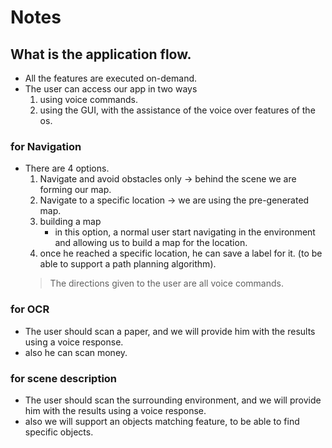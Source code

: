 # Notes 

## What is the application flow.
* All the features are executed on-demand.
* The user can access our app in two ways
  1. using voice commands. 
  2. using the GUI, with the assistance of the voice over features of the os.   
### for Navigation
* There are 4 options. 
  1. Navigate and avoid obstacles only -> behind the scene we are forming our map. 
  2. Navigate to a specific location -> we are using the pre-generated map.
  3. building a map 
     * in this option, a normal user start navigating in the environment and allowing us to build a map for the location. 
  4. once he reached a specific location, he can save a label for it. (to be able to support a path planning algorithm).
   > The directions given to the user are all voice commands.
### for OCR 
* The user should scan a paper, and we will provide him with the results using a voice response.
* also he can scan money.

### for scene description
* The user should scan the surrounding environment, and we will provide him with the results using a voice response.
* also we will support an objects matching feature, to be able to find specific objects.

